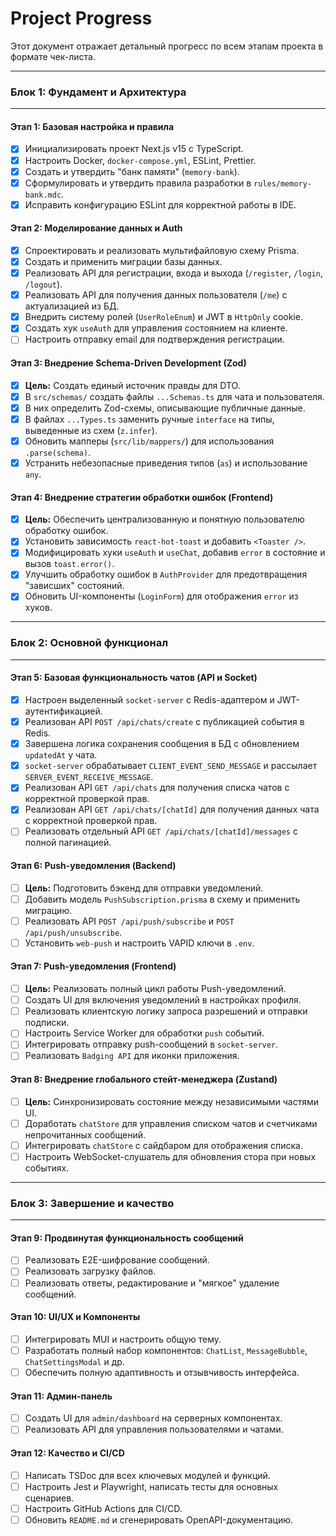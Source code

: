 # Project Progress

Этот документ отражает детальный прогресс по всем этапам проекта в формате чек-листа.

---
### **Блок 1: Фундамент и Архитектура**
---

#### Этап 1: Базовая настройка и правила
- [x] Инициализировать проект Next.js v15 с TypeScript.
- [x] Настроить Docker, `docker-compose.yml`, ESLint, Prettier.
- [x] Создать и утвердить "банк памяти" (`memory-bank`).
- [x] Сформулировать и утвердить правила разработки в `rules/memory-bank.mdc`.
- [x] Исправить конфигурацию ESLint для корректной работы в IDE.

#### Этап 2: Моделирование данных и Auth
- [x] Спроектировать и реализовать мультифайловую схему Prisma.
- [x] Создать и применить миграции базы данных.
- [x] Реализовать API для регистрации, входа и выхода (`/register`, `/login`, `/logout`).
- [x] Реализовать API для получения данных пользователя (`/me`) с актуализацией из БД.
- [x] Внедрить систему ролей (`UserRoleEnum`) и JWT в `HttpOnly` cookie.
- [x] Создать хук `useAuth` для управления состоянием на клиенте.
- [ ] Настроить отправку email для подтверждения регистрации.

#### Этап 3: Внедрение Schema-Driven Development (Zod)
- [x] **Цель:** Создать единый источник правды для DTO.
- [x] В `src/schemas/` создать файлы `...Schemas.ts` для чата и пользователя.
- [x] В них определить Zod-схемы, описывающие публичные данные.
- [x] В файлах `...Types.ts` заменить ручные `interface` на типы, выведенные из схем (`z.infer`).
- [x] Обновить мапперы (`src/lib/mappers/`) для использования `.parse(schema)`.
- [x] Устранить небезопасные приведения типов (`as`) и использование `any`.

#### Этап 4: Внедрение стратегии обработки ошибок (Frontend)
- [x] **Цель:** Обеспечить централизованную и понятную пользователю обработку ошибок.
- [x] Установить зависимость `react-hot-toast` и добавить `<Toaster />`.
- [x] Модифицировать хуки `useAuth` и `useChat`, добавив `error` в состояние и вызов `toast.error()`.
- [x] Улучшить обработку ошибок в `AuthProvider` для предотвращения "зависших" состояний.
- [x] Обновить UI-компоненты (`LoginForm`) для отображения `error` из хуков.

---
### **Блок 2: Основной функционал**
---

#### Этап 5: Базовая функциональность чатов (API и Socket)
- [x] Настроен выделенный `socket-server` с Redis-адаптером и JWT-аутентификацией.
- [x] Реализован API `POST /api/chats/create` с публикацией события в Redis.
- [x] Завершена логика сохранения сообщения в БД с обновлением `updatedAt` у чата.
- [x] `socket-server` обрабатывает `CLIENT_EVENT_SEND_MESSAGE` и рассылает `SERVER_EVENT_RECEIVE_MESSAGE`.
- [x] Реализован API `GET /api/chats` для получения списка чатов с корректной проверкой прав.
- [x] Реализован API `GET /api/chats/[chatId]` для получения данных чата с корректной проверкой прав.
- [ ] Реализовать отдельный API `GET /api/chats/[chatId]/messages` с полной пагинацией.

#### Этап 6: Push-уведомления (Backend)
- [ ] **Цель:** Подготовить бэкенд для отправки уведомлений.
- [ ] Добавить модель `PushSubscription.prisma` в схему и применить миграцию.
- [ ] Реализовать API `POST /api/push/subscribe` и `POST /api/push/unsubscribe`.
- [ ] Установить `web-push` и настроить VAPID ключи в `.env`.

#### Этап 7: Push-уведомления (Frontend)
- [ ] **Цель:** Реализовать полный цикл работы Push-уведомлений.
- [ ] Создать UI для включения уведомлений в настройках профиля.
- [ ] Реализовать клиентскую логику запроса разрешений и отправки подписки.
- [ ] Настроить Service Worker для обработки `push` событий.
- [ ] Интегрировать отправку push-сообщений в `socket-server`.
- [ ] Реализовать `Badging API` для иконки приложения.

#### Этап 8: Внедрение глобального стейт-менеджера (Zustand)
- [ ] **Цель:** Синхронизировать состояние между независимыми частями UI.
- [ ] Доработать `chatStore` для управления списком чатов и счетчиками непрочитанных сообщений.
- [ ] Интегрировать `chatStore` с сайдбаром для отображения списка.
- [ ] Настроить WebSocket-слушатель для обновления стора при новых событиях.

---
### **Блок 3: Завершение и качество**
---

#### Этап 9: Продвинутая функциональность сообщений
- [ ] Реализовать E2E-шифрование сообщений.
- [ ] Реализовать загрузку файлов.
- [ ] Реализовать ответы, редактирование и "мягкое" удаление сообщений.

#### Этап 10: UI/UX и Компоненты
- [ ] Интегрировать MUI и настроить общую тему.
- [ ] Разработать полный набор компонентов: `ChatList`, `MessageBubble`, `ChatSettingsModal` и др.
- [ ] Обеспечить полную адаптивность и отзывчивость интерфейса.

#### Этап 11: Админ-панель
- [ ] Создать UI для `admin/dashboard` на серверных компонентах.
- [ ] Реализовать API для управления пользователями и чатами.

#### Этап 12: Качество и CI/CD
- [ ] Написать TSDoc для всех ключевых модулей и функций.
- [ ] Настроить Jest и Playwright, написать тесты для основных сценариев.
- [ ] Настроить GitHub Actions для CI/CD.
- [ ] Обновить `README.md` и сгенерировать OpenAPI-документацию. 